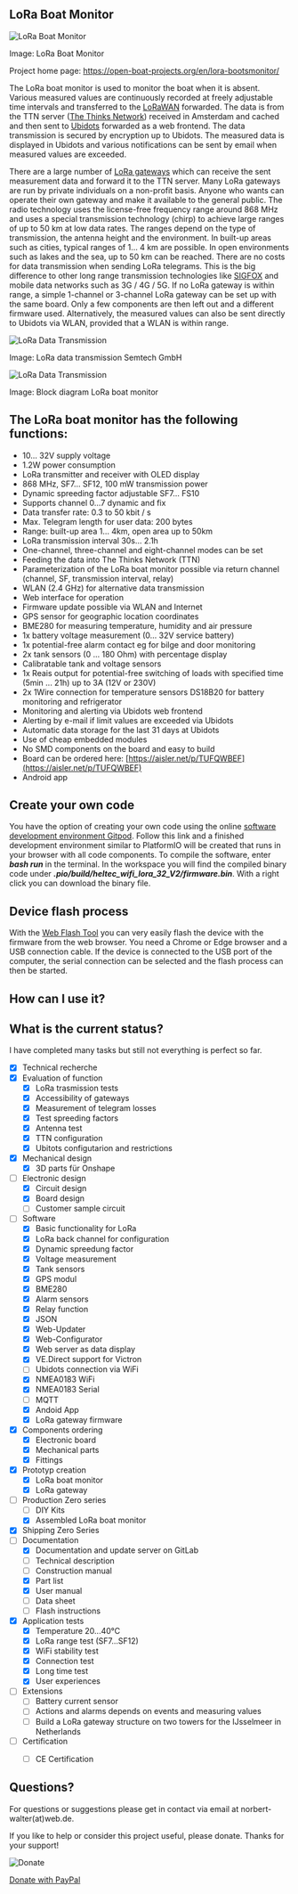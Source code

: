 ## LoRa Boat Monitor

![LoRa Boat Monitor](project/pictures/LoRa_Bootsmonitor.png)

Image: LoRa Boat Monitor

Project home page: https://open-boat-projects.org/en/lora-bootsmonitor/

The LoRa boat monitor is used to monitor the boat when it is absent. Various measured values are continuously recorded at freely adjustable time intervals and transferred to the [LoRaWAN](https://www.lora-wan.de/) forwarded. The data is from the TTN server ([The Thinks Network](https://thethingsnetwork.org/)) received in Amsterdam and cached and then sent to [Ubidots](https://ubidots.com/) forwarded as a web frontend. The data transmission is secured by encryption up to Ubidots. The measured data is displayed in Ubidots and various notifications can be sent by email when measured values are exceeded.

There are a large number of [LoRa gateways](https://thethingsnetwork.org/map) which can receive the sent measurement data and forward it to the TTN server. Many LoRa gateways are run by private individuals on a non-profit basis. Anyone who wants can operate their own gateway and make it available to the general public. The radio technology uses the license-free frequency range around 868 MHz and uses a special transmission technology (chirp) to achieve large ranges of up to 50 km at low data rates. The ranges depend on the type of transmission, the antenna height and the environment. In built-up areas such as cities, typical ranges of 1… 4 km are possible. In open environments such as lakes and the sea, up to 50 km can be reached. There are no costs for data transmission when sending LoRa telegrams. This is the big difference to other long range transmission technologies like [SIGFOX](https://www.sigfox.com/) and mobile data networks such as 3G / 4G / 5G. If no LoRa gateway is within range, a simple 1-channel or 3-channel LoRa gateway can be set up with the same board. Only a few components are then left out and a different firmware used. Alternatively, the measured values can also be sent directly to Ubidots via WLAN, provided that a WLAN is within range.


![LoRa Data Transmission](project/pictures/LoRaWAN_Technology.jpg)

Image: LoRa data transmission Semtech GmbH

![LoRa Data Transmission](project/pictures/LoRa_Blockschaltbild.png)

Image: Block diagram LoRa boat monitor

## The LoRa boat monitor has the following functions:

* 10… 32V supply voltage
* 1.2W power consumption
* LoRa transmitter and receiver with OLED display
* 868 MHz, SF7… SF12, 100 mW transmission power
* Dynamic spreeding factor adjustable SF7… FS10
* Supports channel 0...7 dynamic and fix
* Data transfer rate: 0.3 to 50 kbit / s
* Max. Telegram length for user data: 200 bytes
* Range: built-up area 1… 4km, open area up to 50km
* LoRa transmission interval 30s… 2.1h
* One-channel, three-channel and eight-channel modes can be set
* Feeding the data into The Thinks Network (TTN)
* Parameterization of the LoRa boat monitor possible via return channel (channel, SF, transmission interval, relay)
* WLAN (2.4 GHz) for alternative data transmission
* Web interface for operation
* Firmware update possible via WLAN and Internet
* GPS sensor for geographic location coordinates
* BME280 for measuring temperature, humidity and air pressure
* 1x battery voltage measurement (0… 32V service battery)
* 1x potential-free alarm contact eg for bilge and door monitoring
* 2x tank sensors (0 ... 180 Ohm) with percentage display
* Calibratable tank and voltage sensors
* 1x Reais output for potential-free switching of loads with specified time (5min ... 21h) up to 3A (12V or 230V)
* 2x 1Wire connection for temperature sensors DS18B20 for battery monitoring and refrigerator
* Monitoring and alerting via Ubidots web frontend
* Alerting by e-mail if limit values are exceeded via Ubidots
* Automatic data storage for the last 31 days at Ubidots
* Use of cheap embedded modules
* No SMD components on the board and easy to build
* Board can be ordered here:  [https://aisler.net/p/TUFQWBEF](https://aisler.net/p/TUFQWBEF)
* Android app

## Create your own code

You have the option of creating your own code using the online [software development environment Gitpod](https://gitpod.io/#https://github.com/norbert-walter/LoRa-Boat-Monitor). Follow this link and a finished development environment similar to PlatformIO will be created that runs in your browser with all code components. To compile the software, enter ***bash run*** in the terminal. In the workspace you will find the compiled binary code under ***.pio/build/heltec_wifi_lora_32_V2/firmware.bin***. With a right click you can download the binary file.

## Device flash process

With the [Web Flash Tool](https://norbert-walter.github.io/LoRa-Boat-Monitor/flash_tool/esp_flash_tool.html) you can very easily flash the device with the firmware from the web browser. You need a Chrome or Edge browser and a USB connection cable. If the device is connected to the USB port of the computer, the serial connection can be selected and the flash process can then be started.

## How can I use it?


## What is the current status?

I have completed many tasks but still not everything is perfect so far.

- [x] Technical recherche
- [x] Evaluation of function
    - [x] LoRa trasmission tests
    - [x] Accessibility of gateways
    - [x] Measurement of telegram losses 
    - [x] Test spreeding factors
    - [x] Antenna test
    - [x] TTN configuration
    - [x] Ubitots configutarion and restrictions
- [x] Mechanical design
    - [x] 3D parts für Onshape
- [ ] Electronic design
    - [x] Circuit design
    - [x] Board design
    - [ ] Customer sample circuit
- [ ] Software
    - [x] Basic functionality for LoRa
    - [x] LoRa back channel for configuration
    - [x] Dynamic spreedung factor
    - [x] Voltage measurement
    - [x] Tank sensors
    - [x] GPS modul
    - [x] BME280
    - [x] Alarm sensors
    - [x] Relay function
    - [x] JSON
    - [x] Web-Updater
    - [x] Web-Configurator
    - [x] Web server as data display
    - [x] VE.Direct support for Victron
    - [ ] Ubidots connection via WiFi
    - [x] NMEA0183 WiFi
    - [x] NMEA0183 Serial
    - [ ] MQTT
    - [x] Andoid App
    - [x] LoRa gateway firmware
- [x] Components ordering
    - [x] Electronic board
    - [x] Mechanical parts
    - [x] Fittings
- [x] Prototyp creation
    - [x] LoRa boat monitor
    - [x] LoRa gateway
- [ ] Production Zero series
    - [ ] DIY Kits
    - [x] Assembled LoRa boat monitor
- [x] Shipping Zero Series
- [ ] Documentation
    - [x] Documentation and update server on GitLab
    - [ ] Technical description
    - [ ] Construction manual
    - [x] Part list
    - [x] User manual
    - [ ] Data sheet
    - [ ] Flash instructions
- [x] Application tests
    - [x] Temperature 20...40°C
    - [x] LoRa range test (SF7...SF12)
    - [x] WiFi stability test
    - [x] Connection test
    - [x] Long time test
    - [x] User experiences
- [ ] Extensions
    - [ ] Battery current sensor
    - [ ] Actions and alarms depends on events and measuring values
    - [ ] Build a LoRa gateway structure on two towers for the IJsselmeer in Netherlands 
- [ ] Certification
    - [ ] CE Certification


## Questions?

For questions or suggestions please get in contact via email at norbert-walter(at)web.de.

If you like to help or consider this project useful, please donate. Thanks for your support!

![Donate](project/pictures/Donate.gif)

[Donate with PayPal](https://www.paypal.com/cgi-bin/webscr?cmd=_s-xclick&hosted_button_id=5QZJZBM252F2L)
